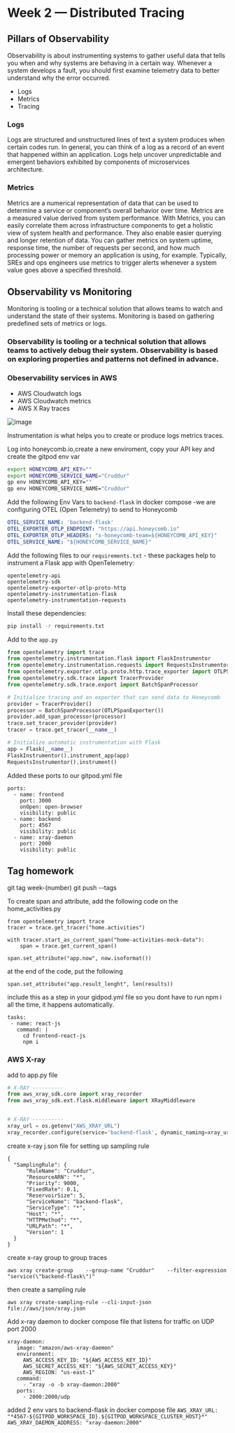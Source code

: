 # Week 2 — Distributed Tracing

## Pillars of Observability
Observability is about instrumenting systems to gather useful data that tells you when and why systems are behaving in a certain way. Whenever a system develops a fault, you should first examine telemetry data to better understand why the error occurred.

- Logs
- Metrics
- Tracing

### Logs
Logs are structured and unstructured lines of text a system produces when certain codes run. In general, you can think of a log as a record of an event that happened within an application. Logs help uncover unpredictable and emergent behaviors exhibited by components of microservices architecture.

### Metrics
Metrics are a numerical representation of data that can be used to determine a service or component’s overall behavior over time. Metrics are a measured value derived from system performance. With Metrics, you can easily correlate them across infrastructure components to get a holistic view of system health and performance. They also enable easier querying and longer retention of data. You can gather metrics on system uptime, response time, the number of requests per second, and how much processing power or memory an application is using, for example. Typically, SREs and ops engineers use metrics to trigger alerts whenever a system value goes above a specified threshold. 

## Observability vs Monitoring
Monitoring is tooling or a technical solution that allows teams to watch and understand the state of their systems. Monitoring is based on gathering predefined sets of metrics or logs.

### Observability is tooling or a technical solution that allows teams to actively debug their system. Observability is based on exploring properties and patterns not defined in advance.

### Obeservability services in AWS

- AWS Cloudwatch logs
- AWS Cloudwatch metrics
- AWS X Ray traces

![image](https://user-images.githubusercontent.com/70094537/224244991-26ce039c-c668-4946-af56-b368a600874a.png)


Instrumentation is what helps you to create or produce logs metrics traces.



Log into honeycomb.io,create a new enviroment, copy your API key and create the gitpod env var
```sh
export HONEYCOMB_API_KEY=""
export HONEYCOMB_SERVICE_NAME="Cruddur"
gp env HONEYCOMB_API_KEY=""
gp env HONEYCOMB_SERVICE_NAME="Cruddur"
```

Add the following Env Vars to `backend-flask` in docker compose -we are configuring OTEL (Open Telemetry) to send to Honeycomb

```yml
OTEL_SERVICE_NAME: 'backend-flask'
OTEL_EXPORTER_OTLP_ENDPOINT: "https://api.honeycomb.io"
OTEL_EXPORTER_OTLP_HEADERS: "x-honeycomb-team=${HONEYCOMB_API_KEY}"
OTEL_SERVICE_NAME: "${HONEYCOMB_SERVICE_NAME}"
```

Add the following files to our `requirements.txt` - these packages help to instrument a Flask app with OpenTelemetry:
```
opentelemetry-api 
opentelemetry-sdk 
opentelemetry-exporter-otlp-proto-http 
opentelemetry-instrumentation-flask 
opentelemetry-instrumentation-requests
```

Install these dependencies:

```sh
pip install -r requirements.txt
```

Add to the `app.py`

```py
from opentelemetry import trace
from opentelemetry.instrumentation.flask import FlaskInstrumentor
from opentelemetry.instrumentation.requests import RequestsInstrumentor
from opentelemetry.exporter.otlp.proto.http.trace_exporter import OTLPSpanExporter
from opentelemetry.sdk.trace import TracerProvider
from opentelemetry.sdk.trace.export import BatchSpanProcessor
```


```py
# Initialize tracing and an exporter that can send data to Honeycomb
provider = TracerProvider()
processor = BatchSpanProcessor(OTLPSpanExporter())
provider.add_span_processor(processor)
trace.set_tracer_provider(provider)
tracer = trace.get_tracer(__name__)
```

```py
# Initialize automatic instrumentation with Flask
app = Flask(__name__)
FlaskInstrumentor().instrument_app(app)
RequestsInstrumentor().instrument()
```

Added these ports to our gitpod.yml file
```
ports:
  - name: frontend
    port: 3000
    onOpen: open-browser
    visibility: public
  - name: backend
    port: 4567
    visibility: public
  - name: xray-daemon
    port: 2000
    visibility: public
```

## Tag homework

git tag week-(number)
git push --tags


To create span and attribute, add the following code on the home_activities.py
```
from opentelemetry import trace
tracer = trace.get_tracer("home.activities")
```

```
with tracer.start_as_current_span("home-activities-mock-data"):
    span = trace.get_current_span()
```
```
span.set_attribute("app.now", now.isoformat())
 ```
 at the end of the code, put the following
 ```
span.set_attribute("app.result_lenght", len(results))

 ```
 
  include this as a step in your gidpod.yml file so you dont have to run npm i all the time, it happens automatically.

 ```
 tasks:
  - name: react-js
    command: |
      cd frontend-react-js
      npm i
 ```


### AWS X-ray
add to app.py file
```py
# X-RAY ----------
from aws_xray_sdk.core import xray_recorder
from aws_xray_sdk.ext.flask.middleware import XRayMiddleware


# X-RAY ----------
xray_url = os.getenv("AWS_XRAY_URL")
xray_recorder.configure(service='backend-flask', dynamic_naming=xray_url)

```

create x-ray j.son file for setting up sampling rule
```
{
  "SamplingRule": {
      "RuleName": "Cruddur",
      "ResourceARN": "*",
      "Priority": 9000,
      "FixedRate": 0.1,
      "ReservoirSize": 5,
      "ServiceName": "backend-flask",
      "ServiceType": "*",
      "Host": "*",
      "HTTPMethod": "*",
      "URLPath": "*",
      "Version": 1
  }
}
```

create x-ray group to group traces

```aws xray create-group    --group-name "Cruddur"    --filter-expression "service(\"backend-flask\")" ```

then create a sampling rule

```aws xray create-sampling-rule --cli-input-json file://aws/json/xray.json``` 

Add x-ray daemon to docker compose file that listens for traffic on UDP port 2000

 ```
 xray-daemon:
    image: "amazon/aws-xray-daemon"
    environment:
      AWS_ACCESS_KEY_ID: "${AWS_ACCESS_KEY_ID}"
      AWS_SECRET_ACCESS_KEY: "${AWS_SECRET_ACCESS_KEY}"
      AWS_REGION: "us-east-1"
    command:
      - "xray -o -b xray-daemon:2000"
    ports:
      - 2000:2000/udp 
   ``` 
      
  added 2 env vars to backend-flask in docker compose file
     ``` AWS_XRAY_URL: "*4567-${GITPOD_WORKSPACE_ID}.${GITPOD_WORKSPACE_CLUSTER_HOST}*"
      AWS_XRAY_DAEMON_ADDRESS: "xray-daemon:2000"
            ``` 
